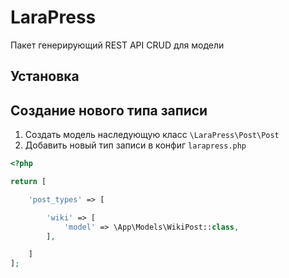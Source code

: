 # LaraPress

Пакет генерирующий REST API CRUD для модели

## Установка

## Создание нового типа записи

1. Создать модель наследующую класс `\LaraPress\Post\Post`
2. Добавить новый тип записи в конфиг `larapress.php`

```php
<?php

return [

    'post_types' => [

        'wiki' => [
            'model' => \App\Models\WikiPost::class,
        ],

    ]
];
```
